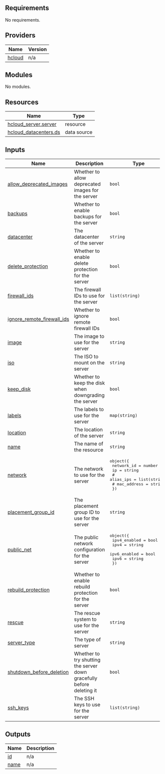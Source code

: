 <!-- BEGIN_TF_DOCS -->
## Requirements

No requirements.

## Providers

| Name | Version |
|------|---------|
| <a name="provider_hcloud"></a> [hcloud](#provider\_hcloud) | n/a |

## Modules

No modules.

## Resources

| Name | Type |
|------|------|
| [hcloud_server.server](https://registry.terraform.io/providers/hashicorp/hcloud/latest/docs/resources/server) | resource |
| [hcloud_datacenters.ds](https://registry.terraform.io/providers/hashicorp/hcloud/latest/docs/data-sources/datacenters) | data source |

## Inputs

| Name | Description | Type | Default | Required |
|------|-------------|------|---------|:--------:|
| <a name="input_allow_deprecated_images"></a> [allow\_deprecated\_images](#input\_allow\_deprecated\_images) | Whether to allow deprecated images for the server | `bool` | `false` | no |
| <a name="input_backups"></a> [backups](#input\_backups) | Whether to enable backups for the server | `bool` | `false` | no |
| <a name="input_datacenter"></a> [datacenter](#input\_datacenter) | The datacenter of the server | `string` | `"nbg1-dc3"` | no |
| <a name="input_delete_protection"></a> [delete\_protection](#input\_delete\_protection) | Whether to enable delete protection for the server | `bool` | `false` | no |
| <a name="input_firewall_ids"></a> [firewall\_ids](#input\_firewall\_ids) | The firewall IDs to use for the server | `list(string)` | `[]` | no |
| <a name="input_ignore_remote_firewall_ids"></a> [ignore\_remote\_firewall\_ids](#input\_ignore\_remote\_firewall\_ids) | Whether to ignore remote firewall IDs | `bool` | `false` | no |
| <a name="input_image"></a> [image](#input\_image) | The image to use for the server | `string` | `"ubuntu-22.04"` | no |
| <a name="input_iso"></a> [iso](#input\_iso) | The ISO to mount on the server | `string` | `""` | no |
| <a name="input_keep_disk"></a> [keep\_disk](#input\_keep\_disk) | Whether to keep the disk when downgrading the server | `bool` | `false` | no |
| <a name="input_labels"></a> [labels](#input\_labels) | The labels to use for the server | `map(string)` | `{}` | no |
| <a name="input_location"></a> [location](#input\_location) | The location of the server | `string` | `"nbg1"` | no |
| <a name="input_name"></a> [name](#input\_name) | The name of the resource | `string` | n/a | yes |
| <a name="input_network"></a> [network](#input\_network) | The network to use for the server | <pre>object({<br>    network_id = number<br>    ip         = string<br>    #    alias_ips  = list(string)<br>    #    mac_address = string<br>  })</pre> | n/a | yes |
| <a name="input_placement_group_id"></a> [placement\_group\_id](#input\_placement\_group\_id) | The placement group ID to use for the server | `string` | `""` | no |
| <a name="input_public_net"></a> [public\_net](#input\_public\_net) | The public network configuration for the server | <pre>object({<br>    ipv4_enabled = bool<br>    ipv4         = string<br>    ipv6_enabled = bool<br>    ipv6         = string<br>  })</pre> | <pre>{<br>  "ipv4": "",<br>  "ipv4_enabled": true,<br>  "ipv6": "",<br>  "ipv6_enabled": false<br>}</pre> | no |
| <a name="input_rebuild_protection"></a> [rebuild\_protection](#input\_rebuild\_protection) | Whether to enable rebuild protection for the server | `bool` | `false` | no |
| <a name="input_rescue"></a> [rescue](#input\_rescue) | The rescue system to use for the server | `string` | `""` | no |
| <a name="input_server_type"></a> [server\_type](#input\_server\_type) | The type of server | `string` | n/a | yes |
| <a name="input_shutdown_before_deletion"></a> [shutdown\_before\_deletion](#input\_shutdown\_before\_deletion) | Whether to try shutting the server down gracefully before deleting it | `bool` | `true` | no |
| <a name="input_ssh_keys"></a> [ssh\_keys](#input\_ssh\_keys) | The SSH keys to use for the server | `list(string)` | `[]` | no |

## Outputs

| Name | Description |
|------|-------------|
| <a name="output_id"></a> [id](#output\_id) | n/a |
| <a name="output_name"></a> [name](#output\_name) | n/a |
<!-- END_TF_DOCS -->
